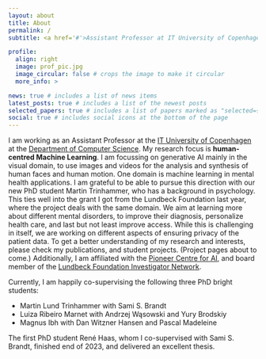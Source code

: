 ```yaml
---
layout: about
title: About
permalink: /
subtitle: <a href='#'>Assistant Professor at IT University of Copenhagen</a>

profile:
  align: right
  image: prof_pic.jpg
  image_circular: false # crops the image to make it circular
  more_info: >

news: true # includes a list of news items
latest_posts: true # includes a list of the newest posts
selected_papers: true # includes a list of papers marked as "selected={true}"
social: true # includes social icons at the bottom of the page
---
```


I am working as an Assistant Professor at the [IT University of Copenhagen](https://en.itu.dk/) at the [Department of Computer Science](https://en.itu.dk/Research/Departments/Computer-Science-Department). 
My research focus is **human-centred Machine Learning**. I am focussing on generative AI mainly in the visual domain, to use images and videos for the analysis and synthesis of human faces and human motion. One domain is machine learning in mental health applications. I am grateful to be able to pursue this direction with our new PhD student Martin Trinhammer, who has a background in psychology. This ties well into the grant I got from the Lundbeck Foundation last year, where the project deals with the same domain. 
We aim at learning more about different mental disorders, to improve their diagnosis, personalize health care, and last but not least improve access. While this is challenging in itself, we are working on different aspects of ensuring privacy of the patient data. 
To get a better understanding of my research and interests, please check my publications, and student projects. (Project pages about to come.) 
Additionally, I am affiliated with the [Pioneer Centre for AI](https://www.aicentre.dk/), and board member of the [Lundbeck Foundation Investigator Network](https://lundbeckfonden.com/lfin). 

Currently, I am happily co-supervising the following three PhD bright students:
- Martin Lund Trinhammer with Sami S. Brandt
- Luiza Ribeiro Marnet with Andrzej Wąsowski and Yury Brodskiy
- Magnus Ibh with Dan Witzner Hansen and Pascal Madeleine

The first PhD student René Haas, whom I co-supervised with Sami S. Brandt, finished end of 2023, and delivered an excellent thesis. 

